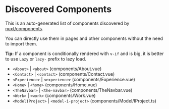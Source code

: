 # Discovered Components

This is an auto-generated list of components discovered by [nuxt/components](https://github.com/nuxt/components).

You can directly use them in pages and other components without the need to import them.

**Tip:** If a component is conditionally rendered with `v-if` and is big, it is better to use `Lazy` or `lazy-` prefix to lazy load.

- `<About>` | `<about>` (components/About.vue)
- `<Contact>` | `<contact>` (components/Contact.vue)
- `<Experience>` | `<experience>` (components/Experience.vue)
- `<Home>` | `<home>` (components/Home.vue)
- `<TheNavbar>` | `<the-navbar>` (components/TheNavbar.vue)
- `<Work>` | `<work>` (components/Work.vue)
- `<ModelIProject>` | `<model-i-project>` (components/Model/IProject.ts)
